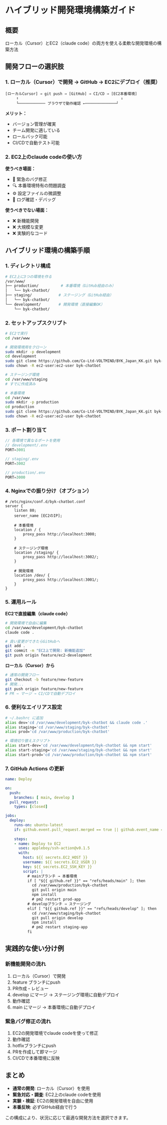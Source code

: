 # ハイブリッド開発環境構築ガイド

## 概要
ローカル（Cursor）とEC2（claude code）の両方を使える柔軟な開発環境の構築方法

## 開発フローの選択肢

### 1. ローカル（Cursor）で開発 → GitHub → EC2にデプロイ（推奨）
```
[ローカルCursor] → git push → [GitHub] → CI/CD → [EC2本番環境]
     ↑                                              ↓
     └──────────── ブラウザで動作確認 ←──────────────┘
```

**メリット：**
- バージョン管理が確実
- チーム開発に適している
- ロールバック可能
- CI/CDで自動テスト可能

### 2. EC2上のclaude codeの使い方

**使うべき場面：**
- 🔧 緊急のバグ修正
- 🔍 本番環境特有の問題調査
- ⚙️ 設定ファイルの微調整
- 📝 ログ確認・デバッグ

**使うべきでない場面：**
- ❌ 新機能開発
- ❌ 大規模な変更
- ❌ 実験的なコード

## ハイブリッド環境の構築手順

### 1. ディレクトリ構成
```bash
# EC2上に3つの環境を作る
/var/www/
├── production/          # 本番環境（GitHub経由のみ）
│   └── byk-chatbot/
├── staging/            # ステージング（GitHub経由）
│   └── byk-chatbot/
└── development/        # 開発環境（直接編集OK）
    └── byk-chatbot/
```

### 2. セットアップスクリプト
```bash
# EC2で実行
cd /var/www

# 開発環境用をクローン
sudo mkdir -p development
cd development
sudo git clone https://github.com/Co-Ltd-VOLTMIND/BYK_Japan_KK.git byk-chatbot
sudo chown -R ec2-user:ec2-user byk-chatbot

# ステージング環境
cd /var/www/staging
# すでに作成済み

# 本番環境
cd /var/www
sudo mkdir -p production
cd production
sudo git clone https://github.com/Co-Ltd-VOLTMIND/BYK_Japan_KK.git byk-chatbot
sudo chown -R ec2-user:ec2-user byk-chatbot
```

### 3. ポート割り当て
```javascript
// 各環境で異なるポートを使用
// development/.env
PORT=3001

// staging/.env
PORT=3002

// production/.env
PORT=3000
```

### 4. Nginxでの振り分け（オプション）
```nginx
# /etc/nginx/conf.d/byk-chatbot.conf
server {
    listen 80;
    server_name [EC2のIP];

    # 本番環境
    location / {
        proxy_pass http://localhost:3000;
    }

    # ステージング環境
    location /staging/ {
        proxy_pass http://localhost:3002/;
    }

    # 開発環境
    location /dev/ {
        proxy_pass http://localhost:3001/;
    }
}
```

### 5. 運用ルール

**EC2で直接編集（claude code）**
```bash
# 開発環境で自由に編集
cd /var/www/development/byk-chatbot
claude code .

# 良い変更ができたらGitHubへ
git add .
git commit -m "EC2上で開発: 新機能追加"
git push origin feature/ec2-development
```

**ローカル（Cursor）から**
```bash
# 通常の開発フロー
git checkout -b feature/new-feature
# 開発...
git push origin feature/new-feature
# PR → マージ → CI/CDで自動デプロイ
```

### 6. 便利なエイリアス設定
```bash
# ~/.bashrc に追加
alias dev='cd /var/www/development/byk-chatbot && claude code .'
alias staging='cd /var/www/staging/byk-chatbot'
alias prod='cd /var/www/production/byk-chatbot'

# 環境切り替えスクリプト
alias start-dev='cd /var/www/development/byk-chatbot && npm start'
alias start-staging='cd /var/www/staging/byk-chatbot && npm start'
alias start-prod='cd /var/www/production/byk-chatbot && npm start'
```

### 7. GitHub Actions の更新
```yaml
name: Deploy

on:
  push:
    branches: [ main, develop ]
  pull_request:
    types: [closed]

jobs:
  deploy:
    runs-on: ubuntu-latest
    if: github.event.pull_request.merged == true || github.event_name == 'push'
    
    steps:
    - name: Deploy to EC2
      uses: appleboy/ssh-action@v0.1.5
      with:
        host: ${{ secrets.EC2_HOST }}
        username: ${{ secrets.EC2_USER }}
        key: ${{ secrets.EC2_SSH_KEY }}
        script: |
          # mainブランチ → 本番環境
          if [ "${{ github.ref }}" == "refs/heads/main" ]; then
            cd /var/www/production/byk-chatbot
            git pull origin main
            npm install
            # pm2 restart prod-app
          # developブランチ → ステージング
          elif [ "${{ github.ref }}" == "refs/heads/develop" ]; then
            cd /var/www/staging/byk-chatbot
            git pull origin develop
            npm install
            # pm2 restart staging-app
          fi
```

## 実践的な使い分け例

### 新機能開発の流れ
1. ローカル（Cursor）で開発
2. feature ブランチにpush
3. PR作成・レビュー
4. develop にマージ → ステージング環境に自動デプロイ
5. 動作確認
6. main にマージ → 本番環境に自動デプロイ

### 緊急バグ修正の流れ
1. EC2の開発環境でclaude codeを使って修正
2. 動作確認
3. hotfixブランチにpush
4. PRを作成して即マージ
5. CI/CDで本番環境に反映

## まとめ
- **通常の開発**: ローカル（Cursor）を使用
- **緊急対応・調査**: EC2上のclaude codeを使用
- **実験・検証**: EC2の開発環境を自由に使用
- **本番反映**: 必ずGitHub経由で行う

この構成により、状況に応じて最適な開発方法を選択できます。 
